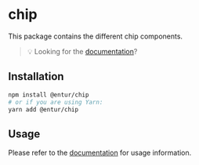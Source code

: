 # chip

This package contains the different chip components.

> 💡 Looking for the [documentation](https://design.entur.no/komponenter/skjemaelementer/chips)?

## Installation

```sh
npm install @entur/chip
# or if you are using Yarn:
yarn add @entur/chip
```

## Usage

Please refer to the [documentation](https://design.entur.no/komponenter/skjemaelementer/chips) for usage information.
